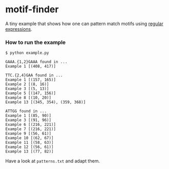 # motif-finder

A tiny example that shows how one can pattern match motifs using
[regular expressions](https://en.wikipedia.org/wiki/Regular_expression).


### How to run the example

```console
$ python example.py

GAAA.{1,2}GAAA found in ...
Example 1 [(408, 417)]

TTC.{2,4}GAA found in ...
Example 1 [(157, 165)]
Example 2 [(8, 16)]
Example 3 [(5, 13)]
Example 5 [(147, 156)]
Example 8 [(10, 20)]
Example 13 [(345, 354), (359, 368)]

ATTGG found in ...
Example 1 [(85, 90)]
Example 3 [(91, 96)]
Example 6 [(216, 221)]
Example 7 [(216, 221)]
Example 9 [(56, 61)]
Example 10 [(62, 67)]
Example 11 [(58, 63)]
Example 12 [(56, 61)]
Example 13 [(77, 82)]
```

Have a look at `patterns.txt` and adapt them.

